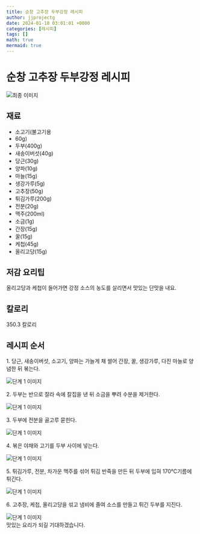 ```yaml
---
title: 순창 고추장 두부강정 레시피
author: jjprojectg
date: 2024-01-18 03:01:01 +0000
categories: [레시피]
tags: []
math: true
mermaid: true
---
```

<meta name="og:type" content="website"/>
<meta charset="UTF-8"/>
<div class="header">
  <h1>순창 고추장 두부강정 레시피</h1>
</div>

<div class="container my-4">
  <div class="row">
    <div class="col-12 col-md-6">
      <div class="recipe-image">
        <img src="http://www.foodsafetykorea.go.kr/uploadimg/cook/10_01070_2.png" class="step-image" alt="최종 이미지"/>
      </div>
    </div>
    <div class="col-12 col-md-6">
      <div class="ingredients">
        <h2>재료</h2>
        <ul class="card">
          <li> 소고기(불고기용 </li>
          <li>  60g) </li>
          <li>  두부(400g) </li>
          <li> 새송이버섯(40g) </li>
          <li>  당근(30g) </li>
          <li>  양파(10g) </li>
          <li> 마늘(15g) </li>
          <li>  생강가루(5g) </li>
          <li>  고추장(50g) </li>
          <li> 튀김가루(200g) </li>
          <li>  전분(20g) </li>
          <li>  맥주(200ml) </li>
          <li> 소금(1g) </li>
          <li>  간장(15g) </li>
          <li>  꿀(15g) </li>
          <li>  케첩(45g) </li>
          <li> 올리고당(15g) </li>
</ul>
      </div>
    </div>
    <div class="col-12 col-md-6">
      <div class="ingredients">
        <h2>저감 요리팁</h2>
        <div class="card"> 
          <p>
            올리고당과 케첩이 들어가면 강정 소스의 농도를 살리면서 맛있는 단맛을 내요.
          </p>
        </div>
      </div>
      <div class="ingredients">
        <h2>칼로리</h2>
        <div class="card"> 
          <p>
            350.3 칼로리
          </p>
        </div>
      </div>
    </div>
  </div>

  <h2 class="my-4">레시피 순서</h2>
  <div class="card recipe-card">
    <div class="card-body recipe-step">
      <p class="card-text step-description">1. 당근, 새송이버섯, 소고기, 양파는
가늘게 채 썰어 간장, 꿀, 생강가루,
다진 마늘로 양념한 뒤 볶는다.</p>
      <img src="http://www.foodsafetykorea.go.kr/uploadimg/cook/20_01070_1.JPG" alt="단계 1 이미지" class="step-image"/>
    </div>
  </div>
  <div class="card recipe-card">
    <div class="card-body recipe-step">
      <p class="card-text step-description">2. 두부는 반으로 잘라 속에 칼집을 
낸 뒤 소금을 뿌려 수분을
제거한다.</p>
      <img src="http://www.foodsafetykorea.go.kr/uploadimg/cook/20_01070_2.JPG" alt="단계 1 이미지" class="step-image"/>
    </div>
  </div>
  <div class="card recipe-card">
    <div class="card-body recipe-step">
      <p class="card-text step-description">3. 두부에 전분을 골고루 묻힌다.</p>
      <img src="http://www.foodsafetykorea.go.kr/uploadimg/cook/20_01070_3.JPG" alt="단계 1 이미지" class="step-image"/>
    </div>
  </div>
  <div class="card recipe-card">
    <div class="card-body recipe-step">
      <p class="card-text step-description">4. 볶은 야채와 고기를 두부 사이에
넣는다.</p>
      <img src="http://www.foodsafetykorea.go.kr/uploadimg/cook/20_01070_4.JPG" alt="단계 1 이미지" class="step-image"/>
    </div>
  </div>
  <div class="card recipe-card">
    <div class="card-body recipe-step">
      <p class="card-text step-description">5. 튀김가루, 전분, 차가운 맥주를
섞어 튀김 반죽을 만든 뒤 두부에
입혀 170℃기름에 튀긴다.</p>
      <img src="http://www.foodsafetykorea.go.kr/uploadimg/cook/20_01070_5.JPG" alt="단계 1 이미지" class="step-image"/>
    </div>
  </div>
  <div class="card recipe-card">
    <div class="card-body recipe-step">
      <p class="card-text step-description">6. 고추장, 케첩, 올리고당을 섞고
냄비에 졸여 소스를 만들고 튀긴
두부를 지진다.</p>
      <img src="http://www.foodsafetykorea.go.kr/uploadimg/cook/20_01070_6.JPG" alt="단계 1 이미지" class="step-image"/>
    </div>
  </div>

</div>
맛있는 요리가 되길 기대하겠습니다.
